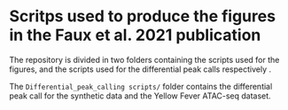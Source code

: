 # Scritps used to produce the figures in the Faux et al. 2021 publication

The repository is divided in two folders containing the scripts used for the figures, and the scripts used for the differential peak calls respectively .

The `Differential_peak_calling scripts/` folder contains the differential peak call for the synthetic data and the Yellow Fever ATAC-seq dataset.
